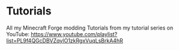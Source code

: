 # Tutorials
All my Minecraft Forge modding Tutorials from my tutorial series on YouTube: https://www.youtube.com/playlist?list=PL9f4QGcDBVZqylO1zkRgxVuqLsBrkA4hR
